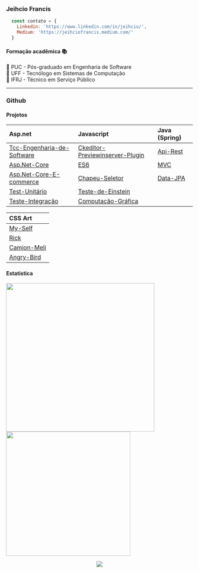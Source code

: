 ### Jeihcio Francis

```js
  const contato = {
    Linkedin: 'https://www.linkedin.com/in/jeihcio/',
    Medium: 'https://jeihciofrancis.medium.com/'
  }
```

#### Formação acadêmica :books:

:closed_book: PUC - Pós-graduado em Engenharia de Software <br/>
:orange_book: UFF - Tecnólogo em Sistemas de Computação<br/>
:ledger: IFRJ - Técnico em Serviço Público

---

### Github

#### Projetos

| Asp.net | Javascript | Java (Spring) |
| :--- | :--- | :--- | 
| [Tcc-Engenharia-de-Software](https://github.com/jeihcio/tcc-engenharia-de-software) | [Ckeditor-Previewinserver-Plugin](https://github.com/jeihcio/ckeditor-previewinserver-plugin) | [Api-Rest](https://github.com/jeihcio/exercicio-spring-api-rest) |
| [Asp.Net-Core](https://github.com/jeihcio/exercicio-asp.net-core) | [ES6](https://github.com/jeihcio/exercicio-es6) | [MVC](https://github.com/jeihcio/exercicio-spring-mvc) |
| [Asp.Net-Core-E-commerce](https://github.com/jeihcio/exercicio-asp.net-core-e-commerce) | [Chapeu-Seletor](https://github.com/jeihcio/Chapeu-Seletor) | [Data-JPA](https://github.com/jeihcio/exercicio-Spring-Data-JPA) |
| [Test-Unitário](https://github.com/jeihcio/exercicio-test-unitario-csharp) | [Teste-de-Einstein](https://github.com/jeihcio/Teste-de-Einstein) | |
| [Teste-Integração](https://github.com/jeihcio/exercicio-teste-integracao) | [Computação-Gráfica](https://github.com/jeihcio/Computacao-Grafica) | |

| CSS Art |
| :--- |
| [My-Self](https://github.com/jeihcio/my-self-css) |
| [Rick](https://github.com/jeihcio/rick-css) |
| [Camion-Meli](https://github.com/jeihcio/camion-meli-css) |
| [Angry-Bird](https://github.com/jeihcio/angry-bird) |

#### Estatística

<div>
  <img src='https://github-readme-stats.vercel.app/api?username=jeihcio&show_icons=true&theme=dark' width="400px"/>
  <img src='https://github-readme-stats.vercel.app/api/top-langs/?username=jeihcio&layout=compact&theme=dark' width="335px"/></td>
</div>

<p align="center">
  <img src="https://badges.pufler.dev/visits/jeihcio/jeihcio?logo=GitHub&label=Visits&color=success&logoColor=white&style=flat-square"/>
</p>
